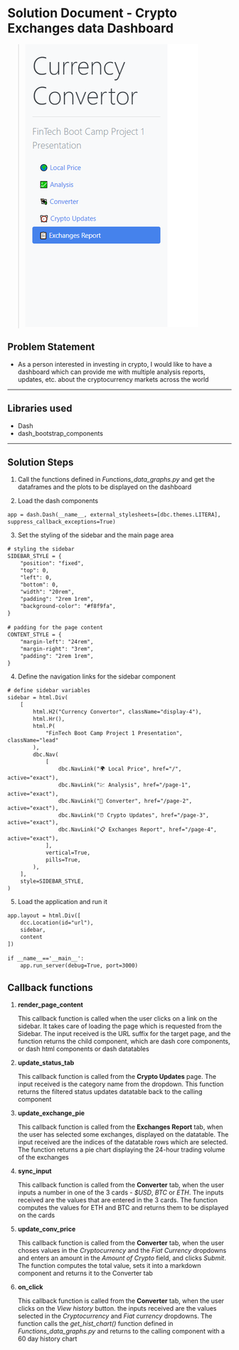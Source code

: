 # Solution Document - Crypto Exchanges data Dashboard

> ![Dashboard](Images/dash_app.png)

## Problem Statement

* As a person interested in investing in crypto, I would like to have a dashboard which can provide me with multiple analysis reports, updates, etc. about the cryptocurrency markets across the world

---
## Libraries used

- Dash
- dash_bootstrap_components

---
## Solution Steps

1. Call the functions defined in *Functions_data_graphs.py* and get the dataframes and the plots to be displayed on the dashboard

2. Load the dash components

```
app = dash.Dash(__name__, external_stylesheets=[dbc.themes.LITERA], suppress_callback_exceptions=True)
```

3. Set the styling of the sidebar and the main page area

```
# styling the sidebar
SIDEBAR_STYLE = {
    "position": "fixed",
    "top": 0,
    "left": 0,
    "bottom": 0,
    "width": "20rem",
    "padding": "2rem 1rem",
    "background-color": "#f8f9fa",
}

# padding for the page content
CONTENT_STYLE = {
    "margin-left": "24rem",
    "margin-right": "3rem",
    "padding": "2rem 1rem",
}
```

4. Define the navigation links for the sidebar component

```
# define sidebar variables
sidebar = html.Div(
    [
        html.H2("Currency Convertor", className="display-4"),
        html.Hr(),
        html.P(
            "FinTech Boot Camp Project 1 Presentation", className="lead"
        ),
        dbc.Nav(
            [
                dbc.NavLink("🌍 Local Price", href="/", active="exact"),
                dbc.NavLink("💹 Analysis", href="/page-1", active="exact"),
                dbc.NavLink("💱 Converter", href="/page-2", active="exact"),
                dbc.NavLink("⏰ Crypto Updates", href="/page-3", active="exact"),
                dbc.NavLink("📋 Exchanges Report", href="/page-4", active="exact"),
            ],
            vertical=True,
            pills=True,
        ),
    ],
    style=SIDEBAR_STYLE,
)
```

5. Load the application and run it
```
app.layout = html.Div([
    dcc.Location(id="url"),
    sidebar,
    content
])

if __name__=='__main__':
    app.run_server(debug=True, port=3000)
```

## Callback functions

1. **render_page_content**

    This callback function is called when the user clicks on a link on the sidebar. It takes care of loading the page which is requested from the Sidebar. The input received is the URL suffix for the target page, and the function returns the child component, which are dash core components, or dash html components or dash datatables

2. **update_status_tab**

    This callback function is called from the **Crypto Updates** page. The input received is the category name from the dropdown. This function returns the filtered status updates datatable back to the calling component

3. **update_exchange_pie**

    This callback function is called from the **Exchanges Report** tab, when the user has selected some exchanges, displayed on the datatable. The input received are the indices of the datatable rows which are selected. The function returns a pie chart displaying the 24-hour trading volume of the exchanges

4. **sync_input**

    This callback function is called from the **Converter** tab, when the user inputs a number in one of the 3 cards - *$USD*, *BTC* or *ETH*. The inputs received are the values that are entered in the 3 cards. The function computes the values for ETH and BTC and returns them to be displayed on the cards

5. **update_conv_price**

    This callback function is called from the **Converter** tab, when the user choses values in the *Cryptocurrency* and the *Fiat Currency* dropdowns and enters an amount in the *Amount of Crypto* field, and clicks *Submit*. The function computes the total value, sets it into a markdown component and returns it to the Converter tab

6. **on_click**

    This callback function is called from the **Converter** tab, when the user clicks on the *View history* button. the inputs received are the values selected in the *Cryptocurrency* and *Fiat currency* dropdowns. The function calls the *get_hist_chart()* function defined in *Functions_data_graphs.py* and returns to the calling component with a 60 day history chart
